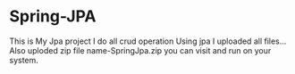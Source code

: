 # Spring-JPA
This is My Jpa project
I do all crud operation Using jpa 
I uploaded all files...
Also uploded zip file name-SpringJpa.zip you can visit and run on your system.
